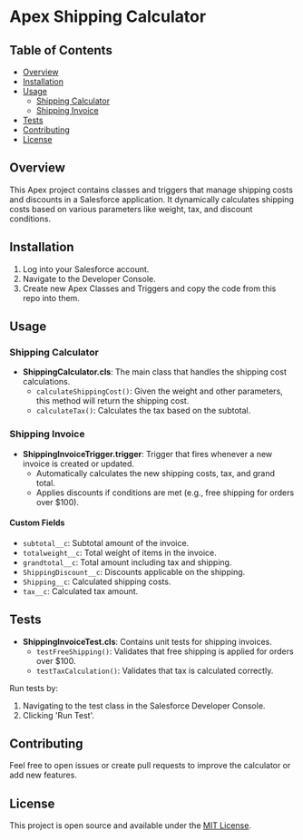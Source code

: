 # Apex Shipping Calculator

## Table of Contents

- [Overview](#overview)
- [Installation](#installation)
- [Usage](#usage)
  - [Shipping Calculator](#shipping-calculator)
  - [Shipping Invoice](#shipping-invoice)
- [Tests](#tests)
- [Contributing](#contributing)
- [License](#license)

## Overview

This Apex project contains classes and triggers that manage shipping costs and discounts in a Salesforce application. It dynamically calculates shipping costs based on various parameters like weight, tax, and discount conditions.

## Installation

1. Log into your Salesforce account.
2. Navigate to the Developer Console.
3. Create new Apex Classes and Triggers and copy the code from this repo into them.

## Usage

### Shipping Calculator

- **ShippingCalculator.cls**: The main class that handles the shipping cost calculations. 
  - `calculateShippingCost()`: Given the weight and other parameters, this method will return the shipping cost.
  - `calculateTax()`: Calculates the tax based on the subtotal.

### Shipping Invoice

- **ShippingInvoiceTrigger.trigger**: Trigger that fires whenever a new invoice is created or updated.
  - Automatically calculates the new shipping costs, tax, and grand total.
  - Applies discounts if conditions are met (e.g., free shipping for orders over $100).

#### Custom Fields

- `subtotal__c`: Subtotal amount of the invoice.
- `totalweight__c`: Total weight of items in the invoice.
- `grandtotal__c`: Total amount including tax and shipping.
- `ShippingDiscount__c`: Discounts applicable on the shipping.
- `Shipping__c`: Calculated shipping costs.
- `tax__c`: Calculated tax amount.

## Tests

- **ShippingInvoiceTest.cls**: Contains unit tests for shipping invoices.
  - `testFreeShipping()`: Validates that free shipping is applied for orders over $100.
  - `testTaxCalculation()`: Validates that tax is calculated correctly.

Run tests by:

1. Navigating to the test class in the Salesforce Developer Console.
2. Clicking 'Run Test'.

## Contributing

Feel free to open issues or create pull requests to improve the calculator or add new features. 

## License

This project is open source and available under the [MIT License](LICENSE).
